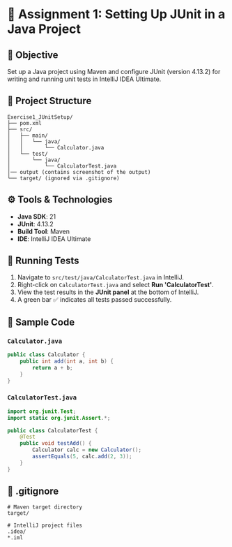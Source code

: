 # 📘 Assignment 1: Setting Up JUnit in a Java Project

## 📌 Objective
Set up a Java project using Maven and configure JUnit (version 4.13.2) for writing and running unit tests in IntelliJ IDEA Ultimate.

## 📁 Project Structure
```
Exercise1_JUnitSetup/
├── pom.xml
├── src/
│   ├── main/
│   │   └── java/
│   │       └── Calculator.java
│   └── test/
│       └── java/
│           └── CalculatorTest.java
│── output (contains screenshot of the output)
└── target/ (ignored via .gitignore)
```

## ⚙️ Tools & Technologies
- **Java SDK**: 21
- **JUnit**: 4.13.2
- **Build Tool**: Maven
- **IDE**: IntelliJ IDEA Ultimate



## 🧪 Running Tests
1. Navigate to `src/test/java/CalculatorTest.java` in IntelliJ.
2. Right-click on `CalculatorTest.java` and select **Run 'CalculatorTest'**.
3. View the test results in the **JUnit panel** at the bottom of IntelliJ.
4. A green bar ✅ indicates all tests passed successfully.

## 🧪 Sample Code
### `Calculator.java`
```java
public class Calculator {
    public int add(int a, int b) {
        return a + b;
    }
}
```

### `CalculatorTest.java`
```java
import org.junit.Test;
import static org.junit.Assert.*;

public class CalculatorTest {
    @Test
    public void testAdd() {
        Calculator calc = new Calculator();
        assertEquals(5, calc.add(2, 3));
    }
}
```

## 🚫 .gitignore
```
# Maven target directory
target/

# IntelliJ project files
.idea/
*.iml
```

